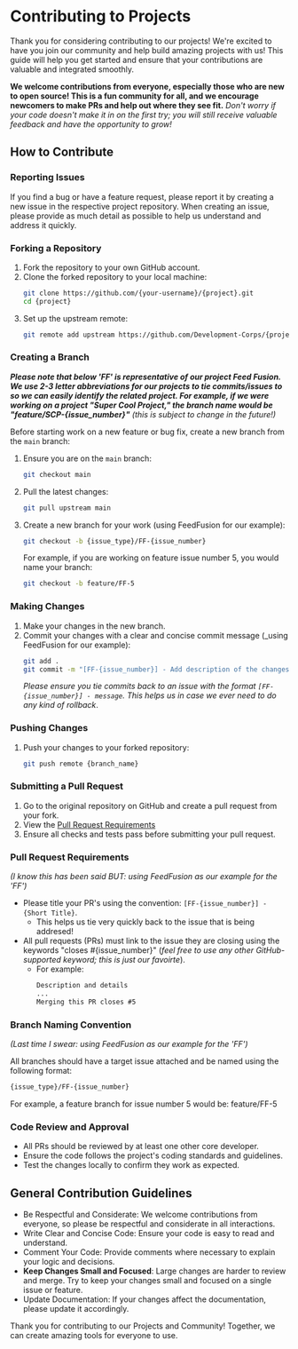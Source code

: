 # Contributing to Projects

Thank you for considering contributing to our projects! We're excited to have you join our community and help build amazing projects with us! This guide will help you get started and ensure that your contributions are valuable and integrated smoothly.

**We welcome contributions from everyone, especially those who are new to open source! This is a fun community for all, and we encourage newcomers to make PRs and help out where they see fit.** 
_Don't worry if your code doesn't make it in on the first try; you will still receive valuable feedback and have the opportunity to grow!_

## How to Contribute

### Reporting Issues
If you find a bug or have a feature request, please report it by creating a new issue in the respective project repository. 
When creating an issue, please provide as much detail as possible to help us understand and address it quickly.

### Forking a Repository
1. Fork the repository to your own GitHub account.
2. Clone the forked repository to your local machine:
    ```sh
    git clone https://github.com/{your-username}/{project}.git
    cd {project}
    ```
3. Set up the upstream remote:
    ```sh
    git remote add upstream https://github.com/Development-Corps/{project}.git
    ```

### Creating a Branch

_**Please note that below 'FF' is representative of our project Feed Fusion. We use 2-3 letter abbreviations for our projects to tie commits/issues to so we can easily identify the related project. For example, if we were working on a project "Super Cool Project," the branch name would be "feature/SCP-{issue_number}"** (this is subject to change in the future!)_

Before starting work on a new feature or bug fix, create a new branch from the `main` branch:

1. Ensure you are on the `main` branch:
    ```sh
    git checkout main
    ```
2. Pull the latest changes:
    ```sh
    git pull upstream main
    ```
3. Create a new branch for your work (using FeedFusion for our example):
    ```sh
    git checkout -b {issue_type}/FF-{issue_number}
    ```
    For example, if you are working on feature issue number 5, you would name your branch:
    ```sh
    git checkout -b feature/FF-5
    ```

### Making Changes
1. Make your changes in the new branch.
2. Commit your changes with a clear and concise commit message (_using FeedFusion for our example):
    ```sh
    git add .
    git commit -m "[FF-{issue_number}] - Add description of the changes made"
    ```
    _Please ensure you tie commits back to an issue with the format `[FF-{issue_number}] - message`. This helps us in case we ever need to do any kind of rollback_.

### Pushing Changes
1. Push your changes to your forked repository:
    ```sh
    git push remote {branch_name}
    ```

### Submitting a Pull Request
1. Go to the original repository on GitHub and create a pull request from your fork.
2. View the [Pull Request Requirements](#pull-request-requirements)
3. Ensure all checks and tests pass before submitting your pull request.

### Pull Request Requirements
_(I know this has been said BUT: using FeedFusion as our example for the 'FF')_

- Please title your PR's using the convention: `[FF-{issue_number}] - {Short Title}`.
  - This helps us tie very quickly back to the issue that is being addresed!
- All pull requests (PRs) must link to the issue they are closing using the keywords "closes #{issue_number}" (_feel free to use any other GitHub-supported keyword; this is just our favoirte_).
  - For example:  
    ```md
    Description and details
    ...
    Merging this PR closes #5
    ```

### Branch Naming Convention

_(Last time I swear: using FeedFusion as our example for the 'FF')_

All branches should have a target issue attached and be named using the following format:

```markdown
{issue_type}/FF-{issue_number}
```

For example, a feature branch for issue number 5 would be: feature/FF-5


### Code Review and Approval
- All PRs should be reviewed by at least one other core developer.
- Ensure the code follows the project's coding standards and guidelines.
- Test the changes locally to confirm they work as expected.

## General Contribution Guidelines

- Be Respectful and Considerate: We welcome contributions from everyone, so please be respectful and considerate in all interactions.
- Write Clear and Concise Code: Ensure your code is easy to read and understand.
- Comment Your Code: Provide comments where necessary to explain your logic and decisions.
- **Keep Changes Small and Focused**: Large changes are harder to review and merge. Try to keep your changes small and focused on a single issue or feature.
- Update Documentation: If your changes affect the documentation, please update it accordingly.

Thank you for contributing to our Projects and Community! Together, we can create amazing tools for everyone to use.